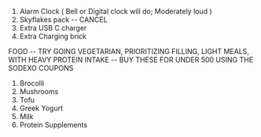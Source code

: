 
1. Alarm Clock ( Bell or Digital clock will do; Moderately loud )
2. Skyflakes pack -- CANCEL
3. Extra USB C charger
4. Extra Charging brick

FOOD -- TRY GOING VEGETARIAN, PRIORITIZING FILLING, LIGHT MEALS, WITH HEAVY PROTEIN INTAKE -- BUY THESE FOR UNDER 500 USING THE SODEXO COUPONS
1. Brocolli
2. Mushrooms
3. Tofu
4. Greek Yogurt
5. Milk
6. Protein Supplements

